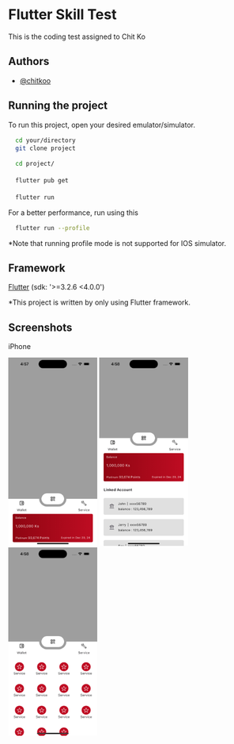 
# Flutter Skill Test

This is the coding test assigned to Chit Ko


## Authors

- [@chitkoo](https://github.com/chitkoo)


## Running the project

To run this project, open your desired emulator/simulator.

```bash
  cd your/directory
  git clone project
```

```bash
  cd project/
  
  flutter pub get

  flutter run
```

For a better performance, run using this

```bash
  flutter run --profile
```

*Note that running profile mode is not supported for IOS simulator.

## Framework

[Flutter](https://linktodocumentation) (sdk: '>=3.2.6 <4.0.0')


*This project is written by only using Flutter framework.
## Screenshots

iPhone

<p float="left">
<img src="assets/screenshots/iphone_1.png" width="180" height="380" />
<img src="assets/screenshots/iphone_2.png" width="180" height="380" />
<img src="assets/screenshots/iphone_3.png" width="180" height="380" />
</p>

